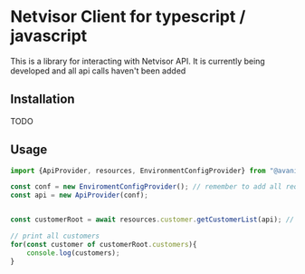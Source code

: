 # Netvisor Client for typescript / javascript
This is a library for interacting with Netvisor API. It is currently being developed and all api calls haven't been added

## Installation
TODO

## Usage
```typescript
import {ApiProvider, resources, EnvironmentConfigProvider} from "@avanio/netvisor-client";

const conf = new EnviromentConfigProvider(); // remember to add all required fields to env if you use EnviromentConfigProvider
const api = new ApiProvider(conf);


const customerRoot = await resources.customer.getCustomerList(api); // request customer list

// print all customers
for(const customer of customerRoot.customers){
	console.log(customers); 
}
```